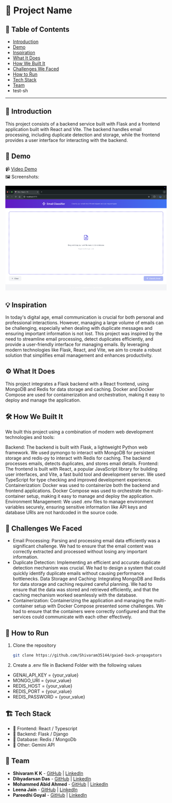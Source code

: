 # 🚀 Project Name

## 📌 Table of Contents
- [Introduction](introduction)
- [Demo](#demo)
- [Inspiration](#inspiration)
- [What It Does](#what-it-does)
- [How We Built It](#how-we-built-it)
- [Challenges We Faced](#challenges-we-faced)
- [How to Run](#how-to-run)
- [Tech Stack](#tech-stack)
- [Team](#team)
- test-sh
---

## 🎯 Introduction
This project consists of a backend service built with Flask and a frontend application built with React and Vite. The backend handles email processing, including duplicate detection and storage, while the frontend provides a user interface for interacting with the backend.

## 🎥 Demo
📹 [Video Demo](artifacts/demo/demo.mp4)  
🖼️ Screenshots:

![Screenshot 1](artifacts/demo/screenshots/ss1.png)

## 💡 Inspiration
In today's digital age, email communication is crucial for both personal and professional interactions. However, managing a large volume of emails can be challenging, especially when dealing with duplicate messages and ensuring important information is not lost. This project was inspired by the need to streamline email processing, detect duplicates efficiently, and provide a user-friendly interface for managing emails. By leveraging modern technologies like Flask, React, and Vite, we aim to create a robust solution that simplifies email management and enhances productivity.


## ⚙️ What It Does
This project integrates a Flask backend with a React frontend, using MongoDB and Redis for data storage and caching. Docker and Docker Compose are used for containerization and orchestration, making it easy to deploy and manage the application.

## 🛠️ How We Built It
We built this project using a combination of modern web development technologies and tools:

Backend: The backend is built with Flask, a lightweight Python web framework. We used pymongo to interact with MongoDB for persistent storage and redis-py to interact with Redis for caching. The backend processes emails, detects duplicates, and stores email details.
Frontend: The frontend is built with React, a popular JavaScript library for building user interfaces, and Vite, a fast build tool and development server. We used TypeScript for type checking and improved development experience.
Containerization: Docker was used to containerize both the backend and frontend applications. Docker Compose was used to orchestrate the multi-container setup, making it easy to manage and deploy the application.
Environment Management: We used .env files to manage environment variables securely, ensuring sensitive information like API keys and database URIs are not hardcoded in the source code.

## 🚧 Challenges We Faced
- Email Processing: Parsing and processing email data efficiently was a significant challenge. We had to ensure that the email content was correctly extracted and processed without losing any important information.
- Duplicate Detection: Implementing an efficient and accurate duplicate detection mechanism was crucial. We had to design a system that could quickly identify duplicate emails without causing performance bottlenecks.
Data Storage and Caching: Integrating MongoDB and Redis for data storage and caching required careful planning. We had to ensure that the data was stored and retrieved efficiently, and that the caching mechanism worked seamlessly with the database.
- Containerization: Containerizing the application and managing the multi-container setup with Docker Compose presented some challenges. We had to ensure that the containers were correctly configured and that the services could communicate with each other effectively.

## 🏃 How to Run
1. Clone the repository  
   ```sh
   git clone https://github.com/Shivaram35144/gaied-back-propagators
   ```
2. Create a .env file in Backend Folder with the following values

- GENAI_API_KEY = {your_value}
- MONGO_URI = {your_value}
- REDIS_HOST = {your_value}
- REDIS_PORT = {your_value}
- REDIS_PASSWORD = {your_value}

## 🏗️ Tech Stack
- 🔹 Frontend: React / Typescript
- 🔹 Backend: Flask  / Django
- 🔹 Database: Redis / MongoDb
- 🔹 Other: Gemini API

## 👥 Team
- **Shivaram K K** - [GitHub](https://github.com/Shivaram35144) | [LinkedIn](https://www.linkedin.com/in/shivaram-k-k-406979247/)
- **Dibyadarsan Das** - [GitHub](https://github.com/lightningfast07) | [LinkedIn](https://www.linkedin.com/in/dibyadarsan-das-280aa2220/)
- **Mohammed Abid Ahmed** - [GitHub](#) | [LinkedIn](#)
- **Leena Jain** - [GitHub](#) | [LinkedIn](#)
- **Pareedhi Goyal** - [GitHub](#) | [LinkedIn](#)